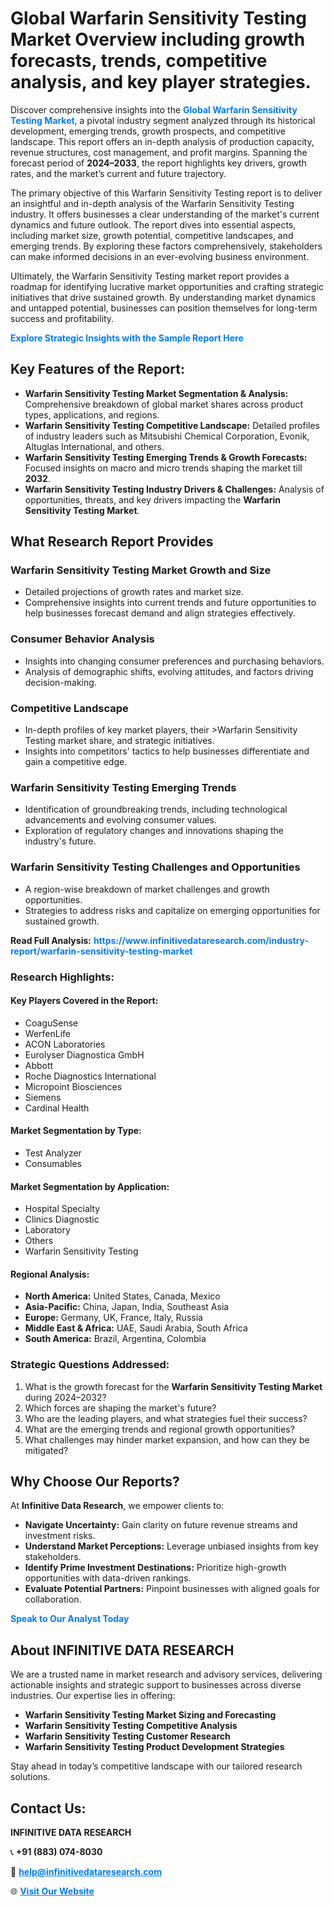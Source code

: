 <h1>Global Warfarin Sensitivity Testing Market Overview including growth forecasts, trends, competitive analysis, and key player strategies.</h1>
<p>
Discover comprehensive insights into the 
<a href="https://www.infinitivedataresearch.com/industry-report/warfarin-sensitivity-testing-market" rel="dofollow" style="color: #007BFF; text-decoration: none;"><strong>Global Warfarin Sensitivity Testing Market</strong></a>, a pivotal industry segment analyzed through its historical development, emerging trends, growth prospects, and competitive landscape. This report offers an in-depth analysis of production capacity, revenue structures, cost management, and profit margins. Spanning the forecast period of <strong>2024–2033</strong>, the report highlights key drivers, growth rates, and the market’s current and future trajectory.
</p>
<p>
The primary objective of this Warfarin Sensitivity Testing report is to deliver an insightful and in-depth analysis of the Warfarin Sensitivity Testing industry. It offers businesses a clear understanding of the market's current dynamics and future outlook. The report dives into essential aspects, including market size, growth potential, competitive landscapes, and emerging trends. By exploring these factors comprehensively, stakeholders can make informed decisions in an ever-evolving business environment.
</p>
<p>
Ultimately, the Warfarin Sensitivity Testing market report provides a roadmap for identifying lucrative market opportunities and crafting strategic initiatives that drive sustained growth. By understanding market dynamics and untapped potential, businesses can position themselves for long-term success and profitability.
</p>
<p>
<a href="https://www.infinitivedataresearch.com/request-sample/reportId=110857" style="color: #007BFF; text-decoration: none;"><strong>Explore Strategic Insights with the Sample Report Here</strong></a>
</p>

<h2>Key Features of the Report:</h2>
<ul>
<li><strong>Warfarin Sensitivity Testing Market Segmentation & Analysis:</strong> Comprehensive breakdown of global market shares across product types, applications, and regions.</li>
<li><strong>Warfarin Sensitivity Testing Competitive Landscape:</strong> Detailed profiles of industry leaders such as Mitsubishi Chemical Corporation, Evonik, Altuglas International, and others.</li>
<li><strong>Warfarin Sensitivity Testing Emerging Trends & Growth Forecasts:</strong> Focused insights on macro and micro trends shaping the market till <strong>2032</strong>.</li>
<li><strong>Warfarin Sensitivity Testing Industry Drivers & Challenges:</strong> Analysis of opportunities, threats, and key drivers impacting the <strong>Warfarin Sensitivity Testing Market</strong>.</li>
</ul>

<h2>What Research Report Provides</h2>
<h3>Warfarin Sensitivity Testing Market Growth and Size</h3>
<ul>
<li>Detailed projections of growth rates and market size.</li>
<li>Comprehensive insights into current trends and future opportunities to help businesses forecast demand and align strategies effectively.</li>
</ul>

<h3>Consumer Behavior Analysis</h3>
<ul>
<li>Insights into changing consumer preferences and purchasing behaviors.</li>
<li>Analysis of demographic shifts, evolving attitudes, and factors driving decision-making.</li>
</ul>

<h3>Competitive Landscape</h3>
<ul>
<li>In-depth profiles of key market players, their >Warfarin Sensitivity Testing market share, and strategic initiatives.</li>
<li>Insights into competitors' tactics to help businesses differentiate and gain a competitive edge.</li>
</ul>

<h3>Warfarin Sensitivity Testing Emerging Trends</h3>
<ul>
<li>Identification of groundbreaking trends, including technological advancements and evolving consumer values.</li>
<li>Exploration of regulatory changes and innovations shaping the industry's future.</li>
</ul>

<h3>Warfarin Sensitivity Testing Challenges and Opportunities</h3>
<ul>
<li>A region-wise breakdown of market challenges and growth opportunities.</li>
<li>Strategies to address risks and capitalize on emerging opportunities for sustained growth.</li>
</ul>
<p><strong>Read Full Analysis:</strong> <a href="https://www.infinitivedataresearch.com/industry-report/warfarin-sensitivity-testing-market" rel="dofollow" style="color: #007BFF; text-decoration: none;"><strong>https://www.infinitivedataresearch.com/industry-report/warfarin-sensitivity-testing-market</strong></a></p>
<h3>Research Highlights:</h3>
<h4>Key Players Covered in the Report:</h4>
<ul><li>CoaguSense</li><li>WerfenLife</li><li>ACON Laboratories</li><li>Eurolyser Diagnostica GmbH</li><li>Abbott</li><li>Roche Diagnostics International</li><li>Micropoint Biosciences</li><li>Siemens</li><li>Cardinal Health</li></ul>
<h4>Market Segmentation by Type:</h4>
<ul><li>Test Analyzer</li><li>Consumables</li></ul>
<h4>Market Segmentation by Application:</h4>
<ul><li>Hospital Specialty</li><li>Clinics Diagnostic</li><li>Laboratory</li><li>Others</li><li>Warfarin Sensitivity Testing</li></ul>

<h4>Regional Analysis:</h4>
<ul>
<li><strong>North America:</strong> United States, Canada, Mexico</li>
<li><strong>Asia-Pacific:</strong> China, Japan, India, Southeast Asia</li>
<li><strong>Europe:</strong> Germany, UK, France, Italy, Russia</li>
<li><strong>Middle East & Africa:</strong> UAE, Saudi Arabia, South Africa</li>
<li><strong>South America:</strong> Brazil, Argentina, Colombia</li>
</ul>

<h3>Strategic Questions Addressed:</h3>
<ol>
<li>What is the growth forecast for the <strong>Warfarin Sensitivity Testing Market</strong> during 2024–2032?</li>
<li>Which forces are shaping the market's future?</li>
<li>Who are the leading players, and what strategies fuel their success?</li>
<li>What are the emerging trends and regional growth opportunities?</li>
<li>What challenges may hinder market expansion, and how can they be mitigated?</li>
</ol>

<h2>Why Choose Our Reports?</h2>
<p>At <strong>Infinitive Data Research</strong>, we empower clients to:</p>
<ul>
<li><strong>Navigate Uncertainty:</strong> Gain clarity on future revenue streams and investment risks.</li>
<li><strong>Understand Market Perceptions:</strong> Leverage unbiased insights from key stakeholders.</li>
<li><strong>Identify Prime Investment Destinations:</strong> Prioritize high-growth opportunities with data-driven rankings.</li>
<li><strong>Evaluate Potential Partners:</strong> Pinpoint businesses with aligned goals for collaboration.</li>
</ul>
<p><a href="https://www.infinitivedataresearch.com/industry-report/warfarin-sensitivity-testing-market" rel="dofollow" style="color: #007BFF; text-decoration: none;"><strong>Speak to Our Analyst Today</strong></a></p>

<h2>About INFINITIVE DATA RESEARCH</h2>
<p>We are a trusted name in market research and advisory services, delivering actionable insights and strategic support to businesses across diverse industries. Our expertise lies in offering:</p>
<ul>
<li><strong>Warfarin Sensitivity Testing Market Sizing and Forecasting</strong></li>
<li><strong>Warfarin Sensitivity Testing Competitive Analysis</strong></li>
<li><strong>Warfarin Sensitivity Testing Customer Research</strong></li>
<li><strong>Warfarin Sensitivity Testing Product Development Strategies</strong></li>
</ul>
<p>Stay ahead in today’s competitive landscape with our tailored research solutions.</p>

<h2>Contact Us:</h2>
<p><strong>INFINITIVE DATA RESEARCH</strong></p>
<p>📞 <strong>+91 (883) 074-8030</strong></p>
<p>📧 <strong><a href="mailto:help@infinitivedataresearch.com" style="color: #007BFF;">help@infinitivedataresearch.com</a></strong></p>
<p>🌐 <strong><a href="https://www.infinitivedataresearch.com" rel="dofollow" style="color: #007BFF;">Visit Our Website</a></strong></p>